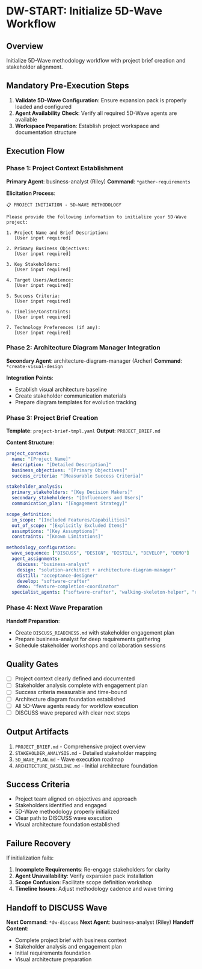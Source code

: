 # DW-START: Initialize 5D-Wave Workflow

## Overview
Initialize 5D-Wave methodology workflow with project brief creation and stakeholder alignment.

## Mandatory Pre-Execution Steps
1. **Validate 5D-Wave Configuration**: Ensure expansion pack is properly loaded and configured
2. **Agent Availability Check**: Verify all required 5D-Wave agents are available
3. **Workspace Preparation**: Establish project workspace and documentation structure

## Execution Flow

### Phase 1: Project Context Establishment
**Primary Agent**: business-analyst (Riley)
**Command**: `*gather-requirements`

**Elicitation Process**:
```
📋 PROJECT INITIATION - 5D-WAVE METHODOLOGY

Please provide the following information to initialize your 5D-Wave project:

1. Project Name and Brief Description:
   [User input required]

2. Primary Business Objectives:
   [User input required]

3. Key Stakeholders:
   [User input required]

4. Target Users/Audience:
   [User input required]

5. Success Criteria:
   [User input required]

6. Timeline/Constraints:
   [User input required]

7. Technology Preferences (if any):
   [User input required]
```

### Phase 2: Architecture Diagram Manager Integration
**Secondary Agent**: architecture-diagram-manager (Archer)
**Command**: `*create-visual-design`

**Integration Points**:
- Establish visual architecture baseline
- Create stakeholder communication materials
- Prepare diagram templates for evolution tracking

### Phase 3: Project Brief Creation
**Template**: `project-brief-tmpl.yaml`
**Output**: `PROJECT_BRIEF.md`

**Content Structure**:
```yaml
project_context:
  name: "[Project Name]"
  description: "[Detailed Description]"
  business_objectives: "[Primary Objectives]"
  success_criteria: "[Measurable Success Criteria]"

stakeholder_analysis:
  primary_stakeholders: "[Key Decision Makers]"
  secondary_stakeholders: "[Influencers and Users]"
  communication_plan: "[Engagement Strategy]"

scope_definition:
  in_scope: "[Included Features/Capabilities]"
  out_of_scope: "[Explicitly Excluded Items]"
  assumptions: "[Key Assumptions]"
  constraints: "[Known Limitations]"

methodology_configuration:
  wave_sequence: ["DISCUSS", "DESIGN", "DISTILL", "DEVELOP", "DEMO"]
  agent_assignments:
    discuss: "business-analyst"
    design: "solution-architect + architecture-diagram-manager"
    distill: "acceptance-designer"
    develop: "software-crafter"
    demo: "feature-completion-coordinator"
  specialist_agents: ["software-crafter", "walking-skeleton-helper", "root-cause-analyzer"]
```

### Phase 4: Next Wave Preparation
**Handoff Preparation**:
- Create `DISCUSS_READINESS.md` with stakeholder engagement plan
- Prepare business-analyst for deep requirements gathering
- Schedule stakeholder workshops and collaboration sessions

## Quality Gates
- [ ] Project context clearly defined and documented
- [ ] Stakeholder analysis complete with engagement plan
- [ ] Success criteria measurable and time-bound
- [ ] Architecture diagram foundation established
- [ ] All 5D-Wave agents ready for workflow execution
- [ ] DISCUSS wave prepared with clear next steps

## Output Artifacts
1. `PROJECT_BRIEF.md` - Comprehensive project overview
2. `STAKEHOLDER_ANALYSIS.md` - Detailed stakeholder mapping
3. `5D_WAVE_PLAN.md` - Wave execution roadmap
4. `ARCHITECTURE_BASELINE.md` - Initial architecture foundation

## Success Criteria
- Project team aligned on objectives and approach
- Stakeholders identified and engaged
- 5D-Wave methodology properly initialized
- Clear path to DISCUSS wave execution
- Visual architecture foundation established

## Failure Recovery
If initialization fails:
1. **Incomplete Requirements**: Re-engage stakeholders for clarity
2. **Agent Unavailability**: Verify expansion pack installation
3. **Scope Confusion**: Facilitate scope definition workshop
4. **Timeline Issues**: Adjust methodology cadence and wave timing

## Handoff to DISCUSS Wave
**Next Command**: `*dw-discuss`
**Next Agent**: business-analyst (Riley)
**Handoff Content**:
- Complete project brief with business context
- Stakeholder analysis and engagement plan
- Initial requirements foundation
- Visual architecture preparation